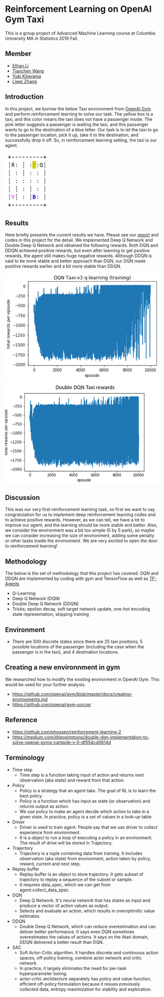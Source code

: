 # Reinforcement Learning on OpenAI Gym Taxi

This is a group project of Advanced Machine Learning course at Columbia University MA in Statistics 2019 Fall.

## Member   
* [Ethan Li](https://github.com/yichengethanli)
* [Tianchen Wang](https://github.com/tw2665)
* [Yuki Kitayama](https://github.com/yukikitayama)
* [Liwei Zhang](https://github.com/Jooooozlw)
  
## Introduction

In this project, we borrow the below Taxi environment from [OpenAI Gym](https://gym.openai.com/) and perform reinforcement learning to solve our task. The yellow box is a taxi, and this color means the taxi does not have a passenger inside. The pink letter suggests a passenger is waiting the taxi, and this passenger wants to go to the destination of a blue letter. Our task is to let the taxi to go to the passenger location, pick it up, take it to the destination, and successfully drop it off. So, in reinforcement learning setting, the taxi is our agent.

![taxi_env][1]

## Results

Here briefly presents the current results we have. Please see our [report](https://github.com/tw2665/AML-Project-/blob/master/documents/GR5242_Final_Project_Report.pdf) and codes in this project for the detail. We implemented Deep Q Network and Double Deep Q Network and obtained the following rewards. Both DQN and DDQN achieved positive rewards, but even after learning to get positive rewards, the agent still makes huge negative rewards. Although DDQN is said to be more stable and better approach than DQN, our DQN made positive rewards earlier and a bit more stable than DDQN.

![dqn_reward][2]
![ddqn_reward][3]

## Discussion
This was our very first reinforcement learning task, so first we want to say congratulation for us to implement deep reinforcement learning codes and to achieve positive rewards. However, as we can tell, we have a lot to improve our agent, and the learning should be more stable and better. Also, we consider the environment was a bit too simple (5 by 5 park), so maybe we can consider increasing the size of environment, adding some penalty or other tasks inside the environment. We are very excited to open the door to reinforcement learning!

## Methodology
The below is the set of methodology that this project has covered. DQN and DDQN are implemented by coding with gym and TensorFlow as well as [TF-Agents](https://github.com/tensorflow/agents)
* Q-Learning
* Deep Q Network (DQN)
* Double Deep Q Network (DDQN)
* Tricks; epsilon decay, soft target network update, one-hot encoding state representation, skipping training

## Environment
* There are 500 discrete states since there are 25 taxi positions, 5 possible locations of the passenger (including the case when the passenger is in the taxi), and 4 destination locations.

## Creating a new environnment in gym
We researched how to modify the existing environment in OpenAI Gym. This would be used for your further analysis.
* https://github.com/openai/gym/blob/master/docs/creating-environments.md
* https://github.com/openai/gym-soccer

## Reference
* https://github.com/phossen/reinforcement-learning-2
* https://medium.com/@leosimmons/double-dqn-implementation-to-solve-openai-gyms-cartpole-v-0-df554cd0614d

## Terminology
* Time step
    * Time step is a function taking input of action and returns next observation (aka state) and reward from that action. 
* Policy
    * Policy is a strategy that an agent take. The goal of RL is to learn the best policy.
    * Policy is a function which has input as state (or observation) and returns output as action.
    * We use policy to make an agent decide which action to take in a given state. In practice, policy is a set of values in a look-up table
* Driver
    * Driver is used to train agent. People say that we use driver to collect experience from environment.
    * It is a object to run a loop of executing a policy in an environment. The result of drive will be stored in Trajectory.
* Trajectory
    * Trajectory is a tuple containing data from training. It includes observation (aka state) from environment, action taken by policy, reward, current and next step.
* Replay buffer
    * Replay buffer is an object to store trajectory. It gets subset of trajectory to replay a sequence of the subset or sample.
    * It requires data_spec, which we can get from agent.collect_data_spec.
* DQN
    * Deep Q Network. It's neural network that has states as input and produce a vector of action values as output.
    * Selects and evaluate an action, which results in overoptimitic value estimates.
* DDQN
    * Double Deep Q Network, which can reduce overestimation and can deliver better performance. It says even DQN sometimes overestimates the values of actions. It says on the Atari domain, DDQN delivered a better result than DQN.
* SAC
    * Soft Actor-Critic algorithm. It handles discrete and continuous action spaces, off-policy training, combine actor network and critic network.
    * In practice, it largely eliminates the need for per-task hyperparameter tuning.
    * actor-critic architecture separately has policy and value function, efficient off-policy formulation because it resues previously collected data, entropy maximization for stability and exploration.

[1]:https://github.com/tw2665/AML-Project-/blob/master/images/taxi_env.png
[2]:https://github.com/tw2665/AML-Project-/blob/master/images/dqn_reward.png
[3]:https://github.com/tw2665/AML-Project-/blob/master/images/ddqn_reward.png
